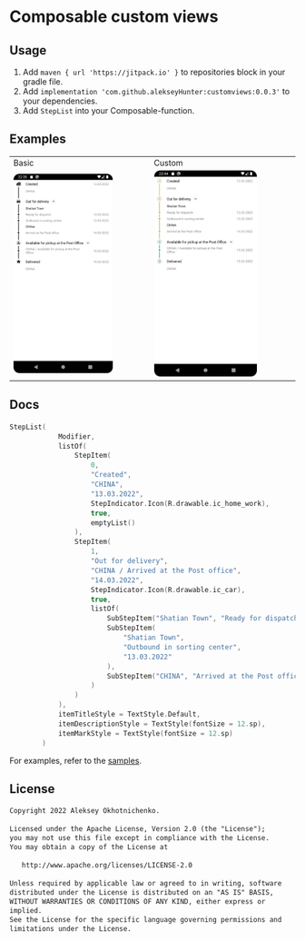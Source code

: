 # Composable custom views

## Usage

1. Add `maven { url 'https://jitpack.io' }` to repositories block in your gradle file.
2. Add `implementation 'com.github.alekseyHunter:customviews:0.0.3'` to your dependencies.
3. Add `StepList` into your Composable-function.

## Examples

<table>
 <tr>
  <td>Basic</td><td>Custom</td>
 </tr>
 <tr>
  <td><img src="docs/steplist/Basic.png" width="75%"></td><td><img src="docs/steplist/Custom.png" width="75%"></td>
 </tr>
</table>

## Docs

``` kotlin
StepList(
            Modifier,
            listOf(
                StepItem(
                    0,
                    "Created",
                    "CHINA",
                    "13.03.2022",
                    StepIndicator.Icon(R.drawable.ic_home_work),
                    true,
                    emptyList()
                ),
                StepItem(
                    1,
                    "Out for delivery",
                    "CHINA / Arrived at the Post office",
                    "14.03.2022",
                    StepIndicator.Icon(R.drawable.ic_car),
                    true,
                    listOf(
                        SubStepItem("Shatian Town", "Ready for dispatch", "13.03.2022"),
                        SubStepItem(
                            "Shatian Town",
                            "Outbound in sorting center",
                            "13.03.2022"
                        ),
                        SubStepItem("CHINA", "Arrived at the Post office", "14.03.2022"),
                    )
                )
            ),
            itemTitleStyle = TextStyle.Default,
            itemDescriptionStyle = TextStyle(fontSize = 12.sp),
            itemMarkStyle = TextStyle(fontSize = 12.sp)
        )
```

For examples, refer to the [samples](https://github.com/alekseyHunter/customviews/blob/dev_0/app/src/main/java/com/customviews/sample/MainActivity.kt).

## License

    Copyright 2022 Aleksey Okhotnichenko.

    Licensed under the Apache License, Version 2.0 (the "License");
    you may not use this file except in compliance with the License.
    You may obtain a copy of the License at

       http://www.apache.org/licenses/LICENSE-2.0

    Unless required by applicable law or agreed to in writing, software
    distributed under the License is distributed on an "AS IS" BASIS,
    WITHOUT WARRANTIES OR CONDITIONS OF ANY KIND, either express or implied.
    See the License for the specific language governing permissions and
    limitations under the License.